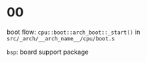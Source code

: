 # 00

boot flow: `cpu::boot::arch_boot::_start()` in `src/_arch/__arch_name__/cpu/boot.s`

`bsp`: board support package